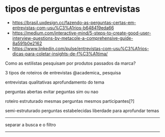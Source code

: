 # tipos de perguntas e entrevistas

- https://brasil.uxdesign.cc/fazendo-as-perguntas-certas-em-entrevistas-com-usu%C3%A1rios-b648419eda66
- https://medium.com/interactive-mind/5-steps-to-create-good-user-interview-questions-by-metacole-a-comprehensive-guide-8a591b0e2162
- https://www.linkedin.com/pulse/entrevistas-com-usu%C3%A1rios-dicas-para-coletar-insights-de-f%C3%A1tima/

Como as estilistas pesquisam por produtos passados da marca?

3 tipos de roteiros de entrevistas @academica_
pesquisa

entrevistas qualitativas
aprofundamento do tema

perguntas abertas
evitar peguntas sim ou nao

roteiro estruturado
mesmas perguntas 
mesmos participantes[?]

semi-estruturado
perguntas estabelecidas
liberdade para aprofundar temas

---

separar a busca e o filtro

---






